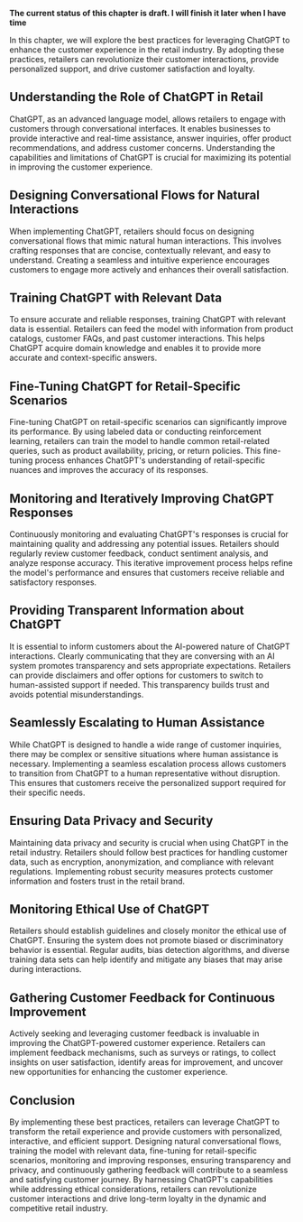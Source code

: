 **The current status of this chapter is draft. I will finish it later when I have time**

In this chapter, we will explore the best practices for leveraging ChatGPT to enhance the customer experience in the retail industry. By adopting these practices, retailers can revolutionize their customer interactions, provide personalized support, and drive customer satisfaction and loyalty.

Understanding the Role of ChatGPT in Retail
-------------------------------------------

ChatGPT, as an advanced language model, allows retailers to engage with customers through conversational interfaces. It enables businesses to provide interactive and real-time assistance, answer inquiries, offer product recommendations, and address customer concerns. Understanding the capabilities and limitations of ChatGPT is crucial for maximizing its potential in improving the customer experience.

Designing Conversational Flows for Natural Interactions
-------------------------------------------------------

When implementing ChatGPT, retailers should focus on designing conversational flows that mimic natural human interactions. This involves crafting responses that are concise, contextually relevant, and easy to understand. Creating a seamless and intuitive experience encourages customers to engage more actively and enhances their overall satisfaction.

Training ChatGPT with Relevant Data
-----------------------------------

To ensure accurate and reliable responses, training ChatGPT with relevant data is essential. Retailers can feed the model with information from product catalogs, customer FAQs, and past customer interactions. This helps ChatGPT acquire domain knowledge and enables it to provide more accurate and context-specific answers.

Fine-Tuning ChatGPT for Retail-Specific Scenarios
-------------------------------------------------

Fine-tuning ChatGPT on retail-specific scenarios can significantly improve its performance. By using labeled data or conducting reinforcement learning, retailers can train the model to handle common retail-related queries, such as product availability, pricing, or return policies. This fine-tuning process enhances ChatGPT's understanding of retail-specific nuances and improves the accuracy of its responses.

Monitoring and Iteratively Improving ChatGPT Responses
------------------------------------------------------

Continuously monitoring and evaluating ChatGPT's responses is crucial for maintaining quality and addressing any potential issues. Retailers should regularly review customer feedback, conduct sentiment analysis, and analyze response accuracy. This iterative improvement process helps refine the model's performance and ensures that customers receive reliable and satisfactory responses.

Providing Transparent Information about ChatGPT
-----------------------------------------------

It is essential to inform customers about the AI-powered nature of ChatGPT interactions. Clearly communicating that they are conversing with an AI system promotes transparency and sets appropriate expectations. Retailers can provide disclaimers and offer options for customers to switch to human-assisted support if needed. This transparency builds trust and avoids potential misunderstandings.

Seamlessly Escalating to Human Assistance
-----------------------------------------

While ChatGPT is designed to handle a wide range of customer inquiries, there may be complex or sensitive situations where human assistance is necessary. Implementing a seamless escalation process allows customers to transition from ChatGPT to a human representative without disruption. This ensures that customers receive the personalized support required for their specific needs.

Ensuring Data Privacy and Security
----------------------------------

Maintaining data privacy and security is crucial when using ChatGPT in the retail industry. Retailers should follow best practices for handling customer data, such as encryption, anonymization, and compliance with relevant regulations. Implementing robust security measures protects customer information and fosters trust in the retail brand.

Monitoring Ethical Use of ChatGPT
---------------------------------

Retailers should establish guidelines and closely monitor the ethical use of ChatGPT. Ensuring the system does not promote biased or discriminatory behavior is essential. Regular audits, bias detection algorithms, and diverse training data sets can help identify and mitigate any biases that may arise during interactions.

Gathering Customer Feedback for Continuous Improvement
------------------------------------------------------

Actively seeking and leveraging customer feedback is invaluable in improving the ChatGPT-powered customer experience. Retailers can implement feedback mechanisms, such as surveys or ratings, to collect insights on user satisfaction, identify areas for improvement, and uncover new opportunities for enhancing the customer experience.

Conclusion
----------

By implementing these best practices, retailers can leverage ChatGPT to transform the retail experience and provide customers with personalized, interactive, and efficient support. Designing natural conversational flows, training the model with relevant data, fine-tuning for retail-specific scenarios, monitoring and improving responses, ensuring transparency and privacy, and continuously gathering feedback will contribute to a seamless and satisfying customer journey. By harnessing ChatGPT's capabilities while addressing ethical considerations, retailers can revolutionize customer interactions and drive long-term loyalty in the dynamic and competitive retail industry.

